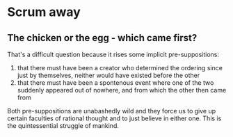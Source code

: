 # Scrum away

## The chicken or the egg - which came first? 

That's a difficult question because it rises some implicit pre-suppositions:

1. that there must have been a creator who determined the ordering since just by themselves, neither would have existed before the other
2. that there must have been a spontenous event where one of the two suddenly appeared out of nowhere, and from which the other then came from

Both pre-suppositions are unabashedly wild and they force us to give up certain faculties of rational thought and to just believe in either one. This is the quintessential struggle of mankind.
